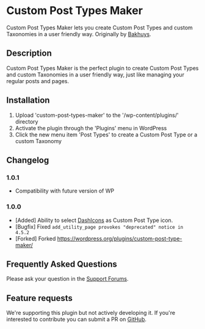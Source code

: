 # Custom Post Types Maker

Custom Post Types Maker lets you create Custom Post Types and custom Taxonomies in a user friendly way. Originally by [Bakhuys](http://www.bakhuys.com/).

## Description

Custom Post Types Maker is the perfect plugin to create Custom Post Types and custom Taxonomies in a user friendly way, just like managing your regular posts and pages.

## Installation

1. Upload 'custom-post-types-maker' to the '/wp-content/plugins/' directory
2. Activate the plugin through the 'Plugins' menu in WordPress
3. Click the new menu item 'Post Types' to create a Custom Post Type or a custom Taxonomy

## Changelog

### 1.0.1
- Compatibility with future version of WP

### 1.0.0
- [Added] Ability to select [DashIcons](https://developer.wordpress.org/resource/dashicons/#layout) as Custom Post Type icon.
- [Bugfix] Fixed `add_utility_page provokes "deprecated" notice in 4.5.2`
- [Forked] Forked https://wordpress.org/plugins/custom-post-type-maker/


## Frequently Asked Questions
Please ask your question in the [Support Forums](http://wordpress.org/support/plugin/custom-post-types-maker).

## Feature requests
We're supporting this plugin but not actively developing it. If you're interested to contribute you can submit a PR on [GitHub](https://github.com/Graffino/Custom-Post-Types-Maker/pulls).